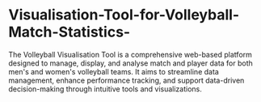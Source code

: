 # Visualisation-Tool-for-Volleyball-Match-Statistics-
The Volleyball Visualisation Tool is a comprehensive web-based platform designed to manage, display, and analyse match and player data for both men's and women's volleyball teams. It aims to streamline data management, enhance performance tracking, and support data-driven decision-making through intuitive tools and visualizations. 
